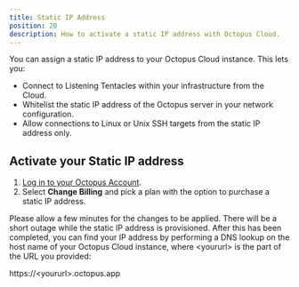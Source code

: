 ```yaml
---
title: Static IP Address
position: 20
description: How to activate a static IP address with Octopus Cloud.
---
```


You can assign a static IP address to your Octopus Cloud instance. This lets you:

- Connect to Listening Tentacles within your infrastructure from the Cloud.
- Whitelist the static IP address of the Octopus server in your network configuration.
- Allow connections to Linux or Unix SSH targets from the static IP address only.

## Activate your Static IP address

1. [Log in to your Octopus Account](https://account.octopus.com/instances).
2. Select **Change Billing** and pick a plan with the option to purchase a static IP address.

Please allow a few minutes for the changes to be applied. There will be a short outage while the static IP address is provisioned. After this has been completed, you can find your IP address by performing a DNS lookup on the host name of your Octopus Cloud instance, where \<yoururl\> is the part of the URL you provided:

https://\<yoururl\>.octopus.app
